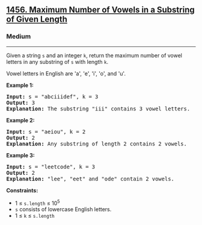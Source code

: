 <h2><a href="https://leetcode.com/problems/maximum-number-of-vowels-in-a-substring-of-given-length">1456. Maximum Number of Vowels in a Substring of Given Length</a></h2>
<h3>Medium</h3>
<hr>
<p>Given a string <code>s</code> and an integer <code>k</code>, return the maximum number of vowel letters in any substring of <code>s</code> with length <code>k</code>.</p>

<p>Vowel letters in English are 'a', 'e', 'i', 'o', and 'u'.</p>

<p><strong>Example 1:</strong></p>
<pre>
<strong>Input:</strong> s = "abciiidef", k = 3
<strong>Output:</strong> 3
<strong>Explanation:</strong> The substring "iii" contains 3 vowel letters.
</pre>

<p><strong>Example 2:</strong></p>
<pre>
<strong>Input:</strong> s = "aeiou", k = 2
<strong>Output:</strong> 2
<strong>Explanation:</strong> Any substring of length 2 contains 2 vowels.
</pre>

<p><strong>Example 3:</strong></p>
<pre>
<strong>Input:</strong> s = "leetcode", k = 3
<strong>Output:</strong> 2
<strong>Explanation:</strong> "lee", "eet" and "ode" contain 2 vowels.
</pre>

<p><strong>Constraints:</strong></p>
<ul>
<li>1 ≤ <code>s.length</code> ≤ 10<sup>5</sup></li>
<li><code>s</code> consists of lowercase English letters.</li>
<li>1 ≤ <code>k</code> ≤ <code>s.length</code></li>
</ul>
